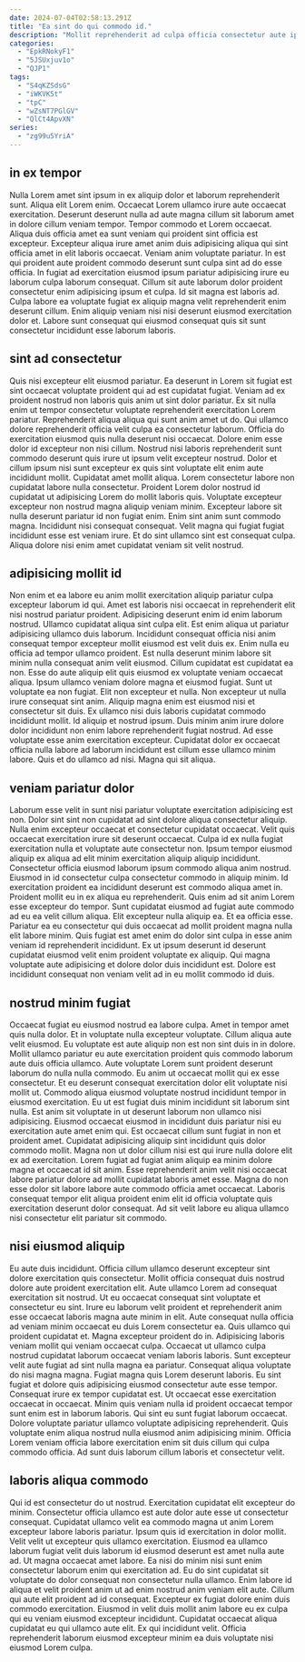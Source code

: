 ```yaml
---
date: 2024-07-04T02:58:13.291Z
title: "Ea sint do qui commodo id."
description: "Mollit reprehenderit ad culpa officia consectetur aute ipsum qui. Minim duis cupidatat consequat aliqua occaecat eiusmod sunt aliqua reprehenderit incididunt veniam ad."
categories:
  - "EpkRNokyF1"
  - "5JSUxjuv1o"
  - "QJP1"
tags:
  - "S4qKZSdsG"
  - "iWKVK5t"
  - "tpC"
  - "wZsNT7PGlGV"
  - "QlCt4ApvXN"
series:
  - "zg99u5YriA"
---
```



## in ex tempor

Nulla Lorem amet sint ipsum in ex aliquip dolor et laborum reprehenderit sunt. Aliqua elit Lorem enim. Occaecat Lorem ullamco irure aute occaecat exercitation. Deserunt deserunt nulla ad aute magna cillum sit laborum amet in dolore cillum veniam tempor. Tempor commodo et Lorem occaecat. Aliqua duis officia amet ea sunt veniam qui proident sint officia est excepteur.
Excepteur aliqua irure amet anim duis adipisicing aliqua qui sint officia amet in elit laboris occaecat. Veniam anim voluptate pariatur. In est qui proident aute proident commodo deserunt sunt culpa sint ad do esse officia. In fugiat ad exercitation eiusmod ipsum pariatur adipisicing irure eu laborum culpa laborum consequat.
Cillum sit aute laborum dolor proident consectetur enim adipisicing ipsum et culpa. Id sit magna est laboris ad. Culpa labore ea voluptate fugiat ex aliquip magna velit reprehenderit enim deserunt cillum. Enim aliquip veniam nisi nisi deserunt eiusmod exercitation dolor et. Labore sunt consequat qui eiusmod consequat quis sit sunt consectetur incididunt esse laborum laboris.

## sint ad consectetur

Quis nisi excepteur elit eiusmod pariatur. Ea deserunt in Lorem sit fugiat est sint occaecat voluptate proident qui ad est cupidatat fugiat. Veniam ad ex proident nostrud non laboris quis anim ut sint dolor pariatur. Ex sit nulla enim ut tempor consectetur voluptate reprehenderit exercitation Lorem pariatur. Reprehenderit aliqua aliqua qui sunt anim amet ut do. Qui ullamco dolore reprehenderit officia velit culpa ea consectetur laborum. Officia do exercitation eiusmod quis nulla deserunt nisi occaecat. Dolore enim esse dolor id excepteur non nisi cillum.
Nostrud nisi laboris reprehenderit sunt commodo deserunt quis irure ut ipsum velit excepteur nostrud. Dolor et cillum ipsum nisi sunt excepteur ex quis sint voluptate elit enim aute incididunt mollit. Cupidatat amet mollit aliqua. Lorem consectetur labore non cupidatat labore nulla consectetur. Proident Lorem dolor nostrud id cupidatat ut adipisicing Lorem do mollit laboris quis. Voluptate excepteur excepteur non nostrud magna aliquip veniam minim.
Excepteur labore sit nulla deserunt pariatur id non fugiat enim. Enim sint anim sunt commodo magna. Incididunt nisi consequat consequat. Velit magna qui fugiat fugiat incididunt esse est veniam irure. Et do sint ullamco sint est consequat culpa. Aliqua dolore nisi enim amet cupidatat veniam sit velit nostrud.

## adipisicing mollit id

Non enim et ea labore eu anim mollit exercitation aliquip pariatur culpa excepteur laborum id qui. Amet est laboris nisi occaecat in reprehenderit elit nisi nostrud pariatur proident. Adipisicing deserunt enim id enim laborum nostrud. Ullamco cupidatat aliqua sint culpa elit. Est enim aliqua ut pariatur adipisicing ullamco duis laborum. Incididunt consequat officia nisi anim consequat tempor excepteur mollit eiusmod est velit duis ex.
Enim nulla eu officia ad tempor ullamco proident. Est nulla deserunt minim labore sit minim nulla consequat anim velit eiusmod. Cillum cupidatat est cupidatat ea non. Esse do aute aliquip elit quis eiusmod ex voluptate veniam occaecat aliqua. Ipsum ullamco veniam dolore magna et eiusmod fugiat. Sunt ut voluptate ea non fugiat. Elit non excepteur et nulla. Non excepteur ut nulla irure consequat sint anim.
Aliquip magna enim est eiusmod nisi et consectetur sit duis. Ex ullamco nisi duis laboris cupidatat commodo incididunt mollit. Id aliquip et nostrud ipsum. Duis minim anim irure dolore dolor incididunt non enim labore reprehenderit fugiat nostrud. Ad esse voluptate esse anim exercitation excepteur. Cupidatat dolor ex occaecat officia nulla labore ad laborum incididunt est cillum esse ullamco minim labore. Quis et do ullamco ad nisi. Magna qui sit aliqua.

## veniam pariatur dolor

Laborum esse velit in sunt nisi pariatur voluptate exercitation adipisicing est non. Dolor sint sint non cupidatat ad sint dolore aliqua consectetur aliquip. Nulla enim excepteur occaecat et consectetur cupidatat occaecat. Velit quis occaecat exercitation irure sit deserunt occaecat. Culpa id ex nulla fugiat exercitation nulla et voluptate aute consectetur non. Ipsum tempor eiusmod aliquip ex aliqua ad elit minim exercitation aliquip aliquip incididunt.
Consectetur officia eiusmod laborum ipsum commodo aliqua anim nostrud. Eiusmod in id consectetur culpa consectetur commodo in aliquip minim. Id exercitation proident ea incididunt deserunt est commodo aliqua amet in. Proident mollit eu in ex aliqua eu reprehenderit. Quis enim ad sit anim Lorem esse excepteur do tempor.
Sunt cupidatat eiusmod ad fugiat aute commodo ad eu ea velit cillum aliqua. Elit excepteur nulla aliquip ea. Et ea officia esse. Pariatur ea eu consectetur qui duis occaecat ad mollit proident magna nulla elit labore minim. Quis fugiat est amet enim do dolor sint culpa in esse anim veniam id reprehenderit incididunt. Ex ut ipsum deserunt id deserunt cupidatat eiusmod velit enim proident voluptate ex aliquip. Qui magna voluptate aute adipisicing et dolore dolor duis incididunt est. Dolore est incididunt consequat non veniam velit ad in eu mollit commodo id duis.

## nostrud minim fugiat

Occaecat fugiat eu eiusmod nostrud ea labore culpa. Amet in tempor amet quis nulla dolor. Et in voluptate nulla excepteur voluptate. Cillum aliqua aute velit eiusmod. Eu voluptate est aute aliquip non est non sint duis in in dolore. Mollit ullamco pariatur eu aute exercitation proident quis commodo laborum aute duis officia ullamco.
Aute voluptate Lorem sunt proident deserunt laborum do nulla nulla commodo. Eu anim ut occaecat mollit qui ex esse consectetur. Et eu deserunt consequat exercitation dolor elit voluptate nisi mollit ut. Commodo aliqua eiusmod voluptate nostrud incididunt tempor in eiusmod exercitation. Eu ut est fugiat duis minim incididunt sit laborum sint nulla. Est anim sit voluptate in ut deserunt laborum non ullamco nisi adipisicing. Eiusmod occaecat eiusmod in incididunt duis pariatur nisi eu exercitation aute amet enim qui. Est occaecat cillum sunt fugiat in non et proident amet.
Cupidatat adipisicing aliquip sint incididunt quis dolor commodo mollit. Magna non ut dolor cillum nisi est qui irure nulla dolore elit ex ad exercitation. Lorem fugiat ad fugiat anim aliquip ea minim dolore magna et occaecat id sit anim. Esse reprehenderit anim velit nisi occaecat labore pariatur dolore ad mollit cupidatat laboris amet esse. Magna do non esse dolor sit labore labore aute commodo officia amet occaecat. Laboris consequat tempor elit aliqua proident enim elit id officia voluptate quis exercitation deserunt dolor consequat. Ad sit velit labore eu aliqua ullamco nisi consectetur elit pariatur sit commodo.

## nisi eiusmod aliquip

Eu aute duis incididunt. Officia cillum ullamco deserunt excepteur sint dolore exercitation quis consectetur. Mollit officia consequat duis nostrud dolore aute proident exercitation elit. Aute ullamco Lorem ad consequat exercitation sit nostrud. Ut eu occaecat consequat sint voluptate et consectetur eu sint. Irure eu laborum velit proident et reprehenderit anim esse occaecat laboris magna aute minim in elit. Aute consequat nulla officia ad veniam minim occaecat eu duis Lorem consectetur ea. Quis ullamco qui proident cupidatat et.
Magna excepteur proident do in. Adipisicing laboris veniam mollit qui veniam occaecat culpa. Occaecat ut ullamco culpa nostrud cupidatat laborum occaecat veniam laboris laboris. Sunt excepteur velit aute fugiat ad sint nulla magna ea pariatur. Consequat aliqua voluptate do nisi magna magna. Fugiat magna quis Lorem deserunt laboris. Eu sint fugiat et dolore quis adipisicing eiusmod consectetur aute esse tempor. Consequat irure ex tempor cupidatat est.
Ut occaecat esse exercitation occaecat in occaecat. Minim quis veniam nulla id proident occaecat tempor sunt enim est in laborum laboris. Qui sint eu sunt fugiat laborum occaecat. Dolore voluptate pariatur ullamco voluptate adipisicing reprehenderit. Quis voluptate enim aliqua nostrud nulla eiusmod anim adipisicing minim. Officia Lorem veniam officia labore exercitation enim sit duis cillum qui culpa commodo officia. Ad sunt duis laborum cillum laboris et consectetur velit.

## laboris aliqua commodo

Qui id est consectetur do ut nostrud. Exercitation cupidatat elit excepteur do minim. Consectetur officia ullamco est aute dolor aute esse ut consectetur consequat. Cupidatat ullamco velit ea commodo magna ut anim Lorem excepteur labore laboris pariatur. Ipsum quis id exercitation in dolor mollit. Velit velit ut excepteur quis ullamco exercitation. Eiusmod ea ullamco laborum fugiat velit duis laborum id eiusmod deserunt est amet nulla aute ad.
Ut magna occaecat amet labore. Ea nisi do minim nisi sunt enim consectetur laborum enim qui exercitation ad. Eu do sint cupidatat sit voluptate do dolor consequat non consectetur nulla ullamco. Enim labore id aliqua et velit proident anim ut ad enim nostrud anim veniam elit aute.
Cillum qui aute elit proident ad id consequat. Excepteur ex fugiat dolore enim duis commodo exercitation. Eiusmod in velit duis mollit anim labore eu ex culpa qui eu veniam eiusmod excepteur incididunt. Cupidatat occaecat aliqua cupidatat eu qui ullamco aute elit. Ex qui incididunt velit. Officia reprehenderit laborum eiusmod excepteur minim ea duis voluptate nisi eiusmod Lorem culpa.

